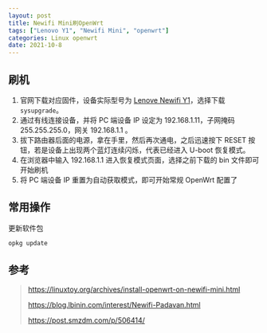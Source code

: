 ```yaml
---
layout: post
title: Newifi Mini刷OpenWrt
tags: ["Lenovo Y1", "Newifi Mini", "openwrt"]
categories: Linux openwrt
date: 2021-10-8
---
```

## 刷机

1. 官网下载对应固件，设备实际型号为 [Lenove Newifi Y1](https://firmware-selector.openwrt.org/?version=22.03.0&target=ramips%2Fmt7620&id=lenovo_newifi-y1)，选择下载`sysupgrade`。
2. 通过有线连接设备，并将 PC 端设备 IP 设定为 192.168.1.11，子网掩码 255.255.255.0，网关 192.168.1.1 。
3. 拔下路由器后面的电源，拿在手里，然后再次通电，之后迅速按下 RESET 按钮，若是设备上出现两个蓝灯连续闪烁，代表已经进入 U-boot 恢复模式。
4. 在浏览器中输入 192.168.1.1 进入恢复模式页面，选择之前下载的 bin 文件即可开始刷机
5. 将 PC 端设备 IP 重置为自动获取模式，即可开始常规 OpenWrt 配置了

## 常用操作

更新软件包

```sh
opkg update
```

## 参考

> https://linuxtoy.org/archives/install-openwrt-on-newifi-mini.html
>
> https://blog.lbinin.com/interest/Newifi-Padavan.html
>
> https://post.smzdm.com/p/506414/
